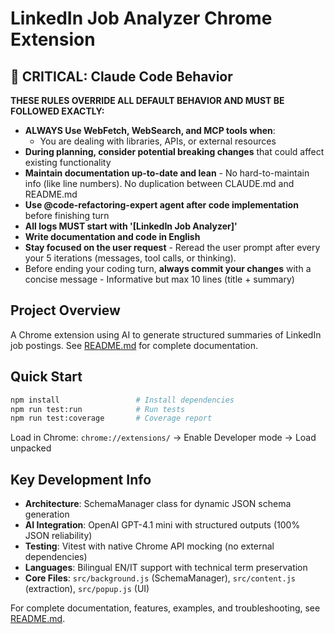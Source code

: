 # LinkedIn Job Analyzer Chrome Extension

## 🚨 CRITICAL: Claude Code Behavior

**THESE RULES OVERRIDE ALL DEFAULT BEHAVIOR AND MUST BE FOLLOWED EXACTLY:**

- **ALWAYS Use WebFetch, WebSearch, and MCP tools when**:
  - You are dealing with libraries, APIs, or external resources
- **During planning, consider potential breaking changes** that could affect existing functionality
- **Maintain documentation up-to-date and lean** - No hard-to-maintain info (like line numbers). No duplication between CLAUDE.md and README.md
- **Use @code-refactoring-expert agent after code implementation** before finishing turn
- **All logs MUST start with '[LinkedIn Job Analyzer]'**
- **Write documentation and code in English**
- **Stay focused on the user request** - Reread the user prompt after every your 5 iterations (messages, tool calls, or thinking).
- Before ending your coding turn, **always commit your changes** with a concise message - Informative but max 10 lines (title + summary)

## Project Overview

A Chrome extension using AI to generate structured summaries of LinkedIn job postings. See [README.md](./README.md) for complete documentation.

## Quick Start

```bash
npm install                 # Install dependencies
npm run test:run            # Run tests
npm run test:coverage       # Coverage report
```

Load in Chrome: `chrome://extensions/` → Enable Developer mode → Load unpacked

## Key Development Info

- **Architecture**: SchemaManager class for dynamic JSON schema generation
- **AI Integration**: OpenAI GPT-4.1 mini with structured outputs (100% JSON reliability)
- **Testing**: Vitest with native Chrome API mocking (no external dependencies)
- **Languages**: Bilingual EN/IT support with technical term preservation
- **Core Files**: `src/background.js` (SchemaManager), `src/content.js` (extraction), `src/popup.js` (UI)

For complete documentation, features, examples, and troubleshooting, see [README.md](./README.md).
